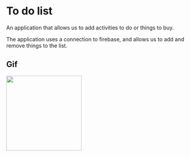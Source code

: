 # To do list

An application that allows us to add activities to do or things to buy.

The application uses a connection to firebase, and allows us to add and remove things to the list.

## Gif


<img src="https://user-images.githubusercontent.com/87803016/180618834-2fcda28e-6651-4137-baab-9d62a88be825.gif" width="200">





